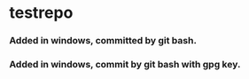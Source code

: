 # testrepo

### Added in windows, committed by git bash.

### Added in windows, commit by git bash with gpg key.
